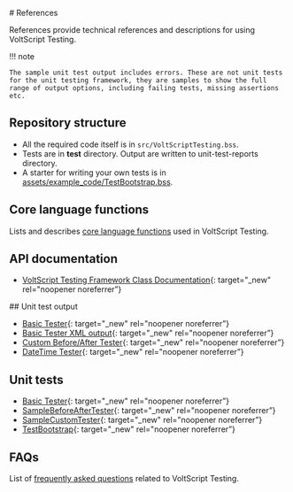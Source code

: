 # References

References provide technical references and descriptions for using VoltScript Testing.


!!! note

    The sample unit test output includes errors. These are not unit tests for the unit testing framework, they are samples to show the full range of output options, including failing tests, missing assertions etc.

## Repository structure

- All the required code itself is in `src/VoltScriptTesting.bss`.
- Tests are in **test** directory. Output are written to unit-test-reports directory.
- A starter for writing your own tests is in [assets/example_code/TestBootstrap.bss](../assets/example_code/TestBootstrap.bss).

## Core language functions

Lists and describes [core language functions](CoreFunctions.md) used in VoltScript Testing. 

## API documentation

- [VoltScript Testing Framework Class Documentation](./apidocs/index.html){: target="_new" rel="noopener noreferrer”}

## Unit test output

- [Basic Tester](./unit-test-reports/BasicTester/index.html){: target="_new" rel="noopener noreferrer”}
- [Basic Tester XML output](./unit-test-reports/BasicTester/BasicTester.xml){: target="_new" rel="noopener noreferrer”}
- [Custom Before/After Tester](./unit-test-reports/CustomBeforeAfterTester.html){: target="_new" rel="noopener noreferrer”}
- [DateTime Tester](./unit-test-reports/DateTimeTests.html){: target="_new" rel="noopener noreferrer”}

## Unit tests

- [Basic Tester](../assets/example_code/BasicTester.txt){: target="_new" rel="noopener noreferrer”}
- [SampleBeforeAfterTester](../assets/example_code/SampleBeforeAfterTester.txt){: target="_new" rel="noopener noreferrer”}
- [SampleCustomTester](../assets/example_code/SampleCustomTester.txt){: target="_new" rel="noopener noreferrer”}
- [TestBootstrap](../assets/example_code/TestBootstrap.txt){: target="_new" rel="noopener noreferrer”}

## FAQs

List of [frequently asked questions](FAQs.md) related to VoltScript Testing.  
